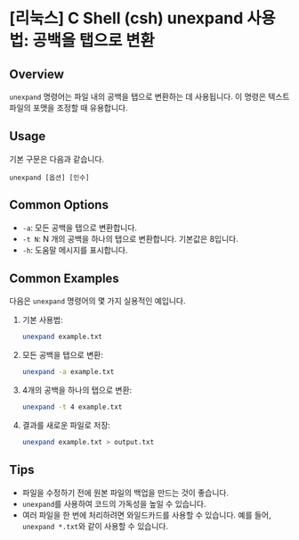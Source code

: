 # [리눅스] C Shell (csh) unexpand 사용법: 공백을 탭으로 변환

## Overview
`unexpand` 명령어는 파일 내의 공백을 탭으로 변환하는 데 사용됩니다. 이 명령은 텍스트 파일의 포맷을 조정할 때 유용합니다.

## Usage
기본 구문은 다음과 같습니다.
```
unexpand [옵션] [인수]
```

## Common Options
- `-a`: 모든 공백을 탭으로 변환합니다.
- `-t N`: N 개의 공백을 하나의 탭으로 변환합니다. 기본값은 8입니다.
- `-h`: 도움말 메시지를 표시합니다.

## Common Examples
다음은 `unexpand` 명령어의 몇 가지 실용적인 예입니다.

1. 기본 사용법:
   ```bash
   unexpand example.txt
   ```

2. 모든 공백을 탭으로 변환:
   ```bash
   unexpand -a example.txt
   ```

3. 4개의 공백을 하나의 탭으로 변환:
   ```bash
   unexpand -t 4 example.txt
   ```

4. 결과를 새로운 파일로 저장:
   ```bash
   unexpand example.txt > output.txt
   ```

## Tips
- 파일을 수정하기 전에 원본 파일의 백업을 만드는 것이 좋습니다.
- `unexpand`를 사용하여 코드의 가독성을 높일 수 있습니다.
- 여러 파일을 한 번에 처리하려면 와일드카드를 사용할 수 있습니다. 예를 들어, `unexpand *.txt`와 같이 사용할 수 있습니다.